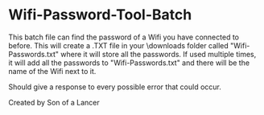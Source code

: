 # Wifi-Password-Tool-Batch

This batch file can find the password of a Wifi you have connected to before.
This will create a .TXT file in your \downloads folder called "Wifi-Passwords.txt" where it will store all the passwords.
If used multiple times, it will add all the passwords to "Wifi-Passwords.txt" and there will be the name of the Wifi next to it.

Should give a response to every possible error that could occur.


Created by Son of a Lancer
